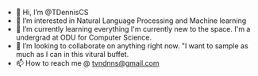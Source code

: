 - 👋 Hi, I’m @TDennisCS
- 👀 I’m interested in Natural Language Processing and Machine learning 
- 🌱 I’m currently learning everything I'm currently new to the space. I'm a undergrad at ODU for Computer Science.
- 💞️ I’m looking to collaborate on anything right now. "I want to sample as much as I can in this vitural buffet.
- 📫 How to reach me @ tvndnns@gmail.com 
